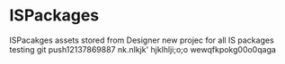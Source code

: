 # ISPackages
ISPacakges assets stored from Designer
new projec for all IS packages
testing git push12137869887
nk.nlkjk'
hjklhlji;o;o
wewqfkpokg00o0qaga
